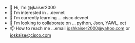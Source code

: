 - 👋 Hi, I’m @jkaiser2000
- 👀 I’m interested in ...devnet
- 🌱 I’m currently learning ... cisco devnet
- 💞️ I’m looking to collaborate on ... python, Json, YAWL, ect
- 📫 How to reach me ...email joshkaiser2000@yahoo.com or joskaise@cisco.com

<!---
jkaiser2000/jkaiser2000 is a ✨ special ✨ repository because its `README.md` (this file) appears on your GitHub profile.
You can click the Preview link to take a look at your changes.
--->

